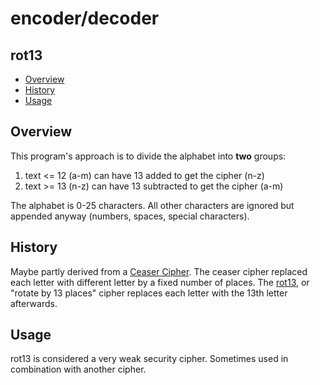 # encoder/decoder

## rot13

- [Overview](#overview)
- [History](#background)
- [Usage](#usage)

## Overview

This program's approach is to divide the alphabet into **two** groups:

1. text <= 12 (a-m) can have 13 added to get the cipher (n-z)
2. text >= 13 (n-z) can have 13 subtracted to get the cipher (a-m)

The alphabet is 0-25 characters.
All other characters are ignored but appended anyway (numbers, spaces, special characters).

## History

Maybe partly derived from a [Ceaser Cipher](https://en.wikipedia.org/wiki/Caesar_cipher).
The ceaser cipher replaced each letter with different letter by a fixed number of places.
The [rot13](cipher), or "rotate by 13 places" cipher replaces each letter with the 13th letter afterwards.


## Usage
rot13 is considered a very weak security cipher. Sometimes used in combination with another cipher.

